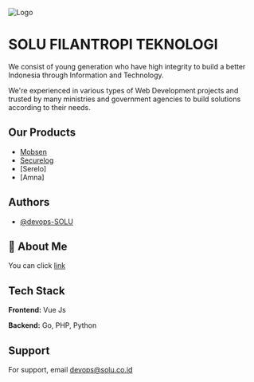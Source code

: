 
![Logo](https://solu.co.id/images/logo_shollu3.png)


# SOLU FILANTROPI TEKNOLOGI

We consist of young generation who have high integrity to build a better Indonesia through Information and Technology.

We're experienced in various types of Web Development projects and trusted by many ministries and government agencies to build solutions according to their needs.


## Our Products

 - [Mobsen](https://mobsen.id/)
 - [Securelog](https://solu.co.id/securelog.html)
 - [Serelo]
 - [Amna]
## Authors

- [@devops-SOLU](https://www.github.com/devops-SOLU)


## 🚀 About Me
You can click [link](https://solu.co.id/#about)


## Tech Stack

**Frontend:** Vue Js

**Backend:** Go, PHP, Python

## Support

For support, email devops@solu.co.id


